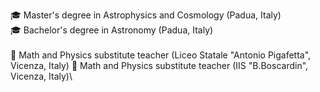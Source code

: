🎓 Master's degree in Astrophysics and Cosmology (Padua, Italy) \
🎓 Bachelor's degree in Astronomy (Padua, Italy)\
\
💼 Math and Physics substitute teacher (Liceo Statale "Antonio Pigafetta", Vicenza, Italy)
💼 Math and Physics substitute teacher (IIS "B.Boscardin", Vicenza, Italy)\
